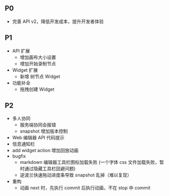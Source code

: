 ## P0
- 完善 API v2，降低开发成本，提升开发者体验

## P1
- API 扩展
  - 增加画布大小设置
  - 增加开始录制节点
- Widget 扩展
  - 新增 树节点 Widget 
- 功能补全
  - 拖拽创建 Widget

## P2
- 多人协同
  - 服务端协同会报错
  - snapshot 增加版本控制
- Web 编辑器 API 代码提示
- 信息通知栏
- add widget action 增加回放动画
- bugfix
  - markdown 编辑器工具栏图标加载失败 (一个字体 css 文件加载失败，暂时通过隐藏工具栏回避问题)
  - 逆波兰快速拖动进度条导致 snapshot 乱掉（难以复现）
- 重构
  - 动画 next 时，先执行 commit 后执行动画，不在 stop 中 commit